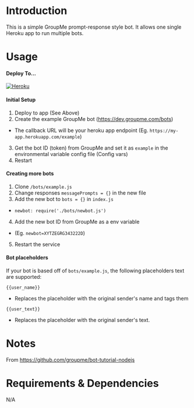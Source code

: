 # Introduction
This is a simple GroupMe prompt-response style bot. It allows one single Heroku app to run multiple bots.

# Usage
#### Deploy To...
[![Heroku](https://www.herokucdn.com/deploy/button.svg)](https://heroku.com/deploy?template=https://github.com/amattu2/groupme-bot)

#### Initial Setup
1. Deploy to app (See Above)
2. Create the example GroupMe bot (https://dev.groupme.com/bots)
- The callback URL will be your heroku app endpoint (Eg. `https://my-app.herokuapp.com/example`)
3. Get the bot ID (token) from GroupMe and set it as `example` in the environmental variable config file (Config vars)
4. Restart

#### Creating more bots
1. Clone `/bots/example.js`
2. Change responses `messagePrompts = {}` in the new file
3. Add the new bot to `bots = {}` in `index.js`

- `newbot: require('./bots/newbot.js')`

4. Add the new bot ID from GroupMe as a env variable

- (Eg. `newbot=XYTZEGRG343222D`)

5. Restart the service

#### Bot placeholders
If your bot is based off of `bots/example.js`, the following placeholders text are supported:

`{{user_name}}`
- Replaces the placeholder with the original sender's name and tags them

`{{user_text}}`
- Replaces the placeholder with the original sender's text.

# Notes
From https://github.com/groupme/bot-tutorial-nodejs

# Requirements & Dependencies
N/A
